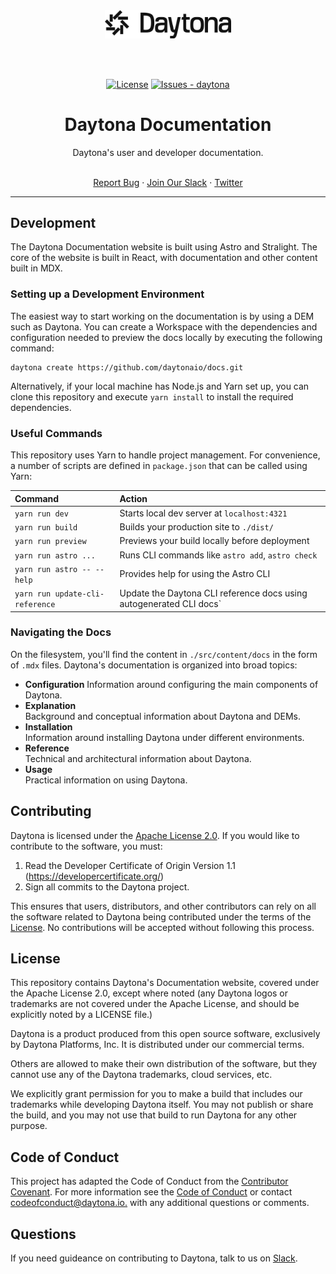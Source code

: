 <div align="center">
 <picture>
  <source media="(prefers-color-scheme: dark)" srcset="https://github.com/daytonaio/daytona/raw/main/assets/images/Daytona-logotype-white.png">
  <img alt="Daytona logo" src="https://github.com/daytonaio/daytona/raw/main/assets/images/Daytona-logotype-black.png" width="40%">
 </picture>
</div>

<br><br>

<div align="center">

[![License](https://img.shields.io/badge/License-Apache--2.0-blue)](#license)
[![Issues - daytona](https://img.shields.io/github/issues/daytonaio/docs)](https://github.com/daytonaio/docs/issues)

</div>

<h1 align="center">Daytona Documentation</h1>
<div align="center">
Daytona's user and developer documentation.
</div>
</br>

<p align="center">
    <a href="https://github.com/daytonaio/docs/issues/new?assignees=&labels=bug">Report Bug</a>
    ·
  <a href="https://join.slack.com/t/daytonacommunity/shared_invite/zt-273yohksh-Q5YSB5V7tnQzX2RoTARr7Q">Join Our Slack</a>
    ·
    <a href="https://twitter.com/daytonaio">Twitter</a>
  </p>

<hr/>

## Development

The Daytona Documentation website is built using Astro and Stralight.
The core of the website is built in React, with documentation and other content built in MDX.

### Setting up a Development Environment

The easiest way to start working on the documentation is by using a DEM such as Daytona.
You can create a Workspace with the dependencies and configuration needed to preview the docs locally by executing the following command:

```shell
daytona create https://github.com/daytonaio/docs.git
```

Alternatively, if your local machine has Node.js and Yarn set up, you can clone this repository and execute `yarn install` to install the required dependencies.

### Useful Commands

This repository uses Yarn to handle project management.
For convenience, a number of scripts are defined in `package.json` that can be called using Yarn:

| Command                         | Action                                                              |
| :------------------------------ | :------------------------------------------------------------------ |
| `yarn run dev`                  | Starts local dev server at `localhost:4321`                         |
| `yarn run build`                | Builds your production site to `./dist/`                            |
| `yarn run preview`              | Previews your build locally before deployment                       |
| `yarn run astro ...`            | Runs CLI commands like `astro add`, `astro check`                   |
| `yarn run astro -- --help`      | Provides help for using the Astro CLI                               |
| `yarn run update-cli-reference` | Update the Daytona CLI reference docs using autogenerated CLI docs` |

### Navigating the Docs

On the filesystem, you'll find the content in `./src/content/docs` in the form of `.mdx` files.
Daytona's documentation is organized into broad topics:

- **Configuration**
  Information around configuring the main components of Daytona.
- **Explanation**  
   Background and conceptual information about Daytona and DEMs.
- **Installation**  
   Information around installing Daytona under different environments.
- **Reference**  
   Technical and architectural information about Daytona.
- **Usage**  
   Practical information on using Daytona.

## Contributing

Daytona is licensed under the [Apache License 2.0](LICENSE). If you would like to contribute to the software, you must:

1. Read the Developer Certificate of Origin Version 1.1 (<https://developercertificate.org/>)
2. Sign all commits to the Daytona project.

This ensures that users, distributors, and other contributors can rely on all the software related to Daytona being contributed under the terms of the [License](LICENSE). No contributions will be accepted without following this process.

## License

This repository contains Daytona's Documentation website, covered under the Apache License 2.0, except where noted (any Daytona logos or trademarks are not covered under the Apache License, and should be explicitly noted by a LICENSE file.)

Daytona is a product produced from this open source software, exclusively by Daytona Platforms, Inc. It is distributed under our commercial terms.

Others are allowed to make their own distribution of the software, but they cannot use any of the Daytona trademarks, cloud services, etc.

We explicitly grant permission for you to make a build that includes our trademarks while developing Daytona itself. You may not publish or share the build, and you may not use that build to run Daytona for any other purpose.

## Code of Conduct

This project has adapted the Code of Conduct from the [Contributor Covenant](https://www.contributor-covenant.org/). For more information see the [Code of Conduct](CODE_OF_CONDUCT.md) or contact [codeofconduct@daytona.io.](mailto:codeofconduct@daytona.io) with any additional questions or comments.

## Questions

If you need guideance on contributing to Daytona, talk to us on
[Slack](https://join.slack.com/t/daytonacommunity/shared_invite/zt-273yohksh-Q5YSB5V7tnQzX2RoTARr7Q).
